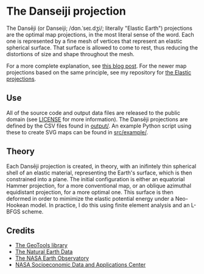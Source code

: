 # The Danseiji projection

The Dansēji (or Danseiji; /dɑn.ˈseɪ.dʒi/; literally "Elastic Earth") projections are the optimal map projections,
in the most literal sense of the word. Each one is represented by a fine mesh of vertices
that represent an elastic spherical surface. That surface is allowed to come to rest, thus
reducing the distortions of size and shape throughout the mesh.

For a more complete explanation, see
[this blog post](https://kunimune.home.blog/2019/11/07/introducing-the-danseiji-projections/).
For the newer map projections based on the same principle, see my repository for
[the Elastic projections](https://github.com/jkunimune/elastik).

## Use

All of the source code and output data files are released to the public domain (see [LICENSE](https://github.com/jkunimune/Rubber-Earth/blob/master/LICENSE) for more information). The Dansēji projections are defined by the CSV files found in [output/](https://github.com/jkunimune15/Rubber-Earth/tree/master/output). An example Python script using these to create SVG maps can be found in [src/example/](https://github.com/jkunimune15/Rubber-Earth/tree/master/src/example).

## Theory

Each Dansēji projection is created, in theory, with an inifintely thin spherical shell of
an elastic material, representing the Earth's surface, which is then constrained into a
plane. The initial configuration is either an equatorial Hammer projection, for a
more conventional map, or an oblique azimuthal equidistant projection, for a more
optimal one. This surface is then deformed in order to mimimize the elastic
potential energy under a Neo-Hookean model. In practice, I do this using finite element
analysis and an L-BFGS scheme.

## Credits

* [The GeoTools library](http://docs.geotools.org/)
* [The Natural Earth Data](https://www.naturalearthdata.com/)
* [The NASA Earth Observatory](https://neo.sci.gsfc.nasa.gov/)
* [NASA Socioeconomic Data and Applications Center](https://sedac.ciesin.columbia.edu/)
